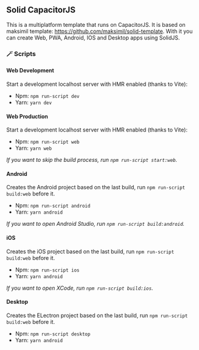 ## Solid CapacitorJS

This is a multiplatform template that runs on CapacitorJS. It is based on maksimil template: https://github.com/maksimil/solid-template. With it you can create Web, PWA, Android, IOS and Desktop apps using SolidJS.

### 🪄 Scripts

#### Web Development
Start a development localhost server with HMR enabled (thanks to Vite):
- Npm: ```npm run-script dev```
- Yarn: ```yarn dev```

#### Web Production
Start a development localhost server with HMR enabled (thanks to Vite):
- Npm: ```npm run-script web```
- Yarn: ```yarn web```

_If you want to skip the build process, run ```npm run-script start:web```._

#### Android
Creates the Android project based on the last build, run ```npm run-script build:web``` before it.
- Npm: ```npm run-script android```
- Yarn: ```yarn android```

_If you want to open Android Studio, run ```npm run-script build:android```._

#### iOS
Creates the iOS project based on the last build, run ```npm run-script build:web``` before it.
- Npm: ```npm run-script ios```
- Yarn: ```yarn android```

_If you want to open XCode, run ```npm run-script build:ios```._

#### Desktop
Creates the ELectron project based on the last build, run ```npm run-script build:web``` before it.
- Npm: ```npm run-script desktop```
- Yarn: ```yarn android```
